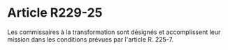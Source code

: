# Article R229-25

Les commissaires à la transformation sont désignés et accomplissent leur mission dans les conditions prévues par l'article R. 225-7.

